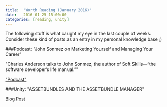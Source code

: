 ```yaml
---
title:  "Worth Reading (January 2016)"
date:   2016-01-25 15:00:00
categories: [reading, unity]
---
```


The following stuff is what caught my eye in the last couple of weeks. Consider these kind of posts as an entry in my personal knowledge base ;)

###Podcast: "John Sonmez on Marketing Yourself and Managing Your Career"

"Charles Anderson talks to John Sonmez, the author of Soft Skills—“the software developer’s life manual.”"

["Podcast"](http://www.se-radio.net/2015/12/se-radio-episode-245-john-sonmez-on-marketing-yourself-and-managing-your-career/)

###Unity: "ASSETBUNDLES AND THE ASSETBUNDLE MANAGER"

[Blog Post](https://unity3d.com/learn/tutorials/topics/scripting/assetbundles-and-assetbundle-manager)